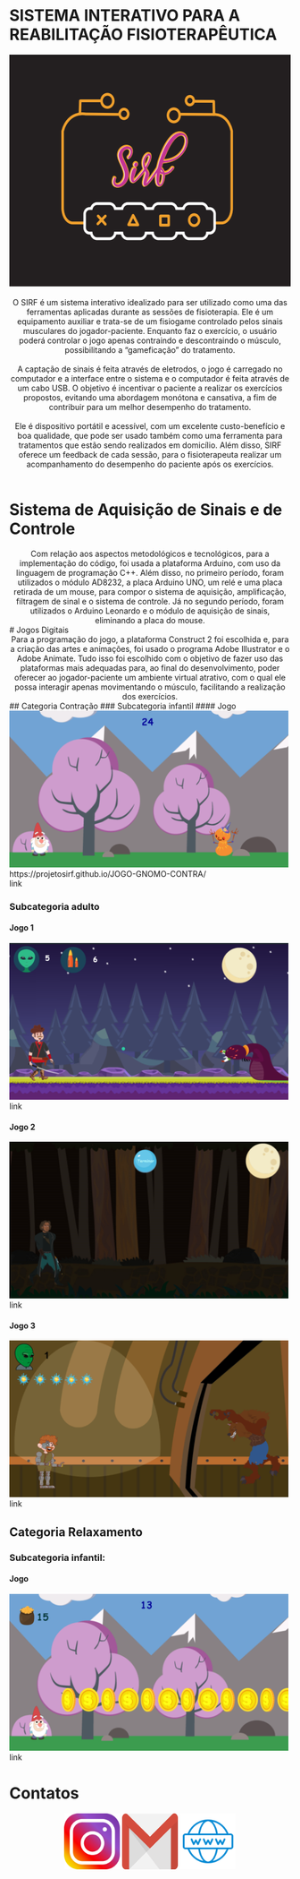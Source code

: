 
# SISTEMA INTERATIVO PARA A REABILITAÇÃO FISIOTERAPÊUTICA

<center>
<img src="LOGO.PNG" width="558" height="414"> 
</center>

<br>
<center>
O SIRF é um sistema interativo idealizado para ser utilizado como uma das ferramentas aplicadas durante as sessões de fisioterapia. Ele é um equipamento auxiliar e trata-se de um fisiogame controlado pelos sinais musculares do jogador-paciente. Enquanto faz o exercício, o usuário poderá controlar o jogo apenas contraindo e descontraindo o músculo, possibilitando a “gameficação” do tratamento.
<br>
  <br>
A captação de sinais é feita através de eletrodos, o jogo é carregado no computador e a interface entre o sistema e o computador é feita através de um cabo USB. O objetivo é incentivar o paciente a realizar os exercícios propostos, evitando uma abordagem monótona e cansativa, a fim de contribuir para um melhor desempenho do tratamento.
<br>
  <br>
Ele é dispositivo portátil e acessível, com um excelente custo-benefício e boa qualidade, que pode ser usado também como uma ferramenta para tratamentos que estão sendo realizados em domicílio. Além disso, SIRF oferece um feedback de cada sessão, para o fisioterapeuta realizar um acompanhamento do desempenho do paciente após os exercícios.
</center>
<br>

# Sistema de Aquisição de Sinais e de Controle
<center>
Com relação aos aspectos metodológicos e tecnológicos, para a implementação do código, foi usada a plataforma Arduino, com uso da linguagem de programação C++. Além disso, no primeiro período, foram utilizados o módulo AD8232, a placa Arduino UNO, um relé e uma placa retirada de um mouse, para compor o sistema de aquisição, amplificação, filtragem de sinal e o sistema de controle. Já no segundo período, foram utilizados o Arduino Leonardo e o módulo de aquisição de sinais, eliminando a placa do mouse. 
</center>
# Jogos Digitais
<center>
Para a programação do jogo, a plataforma Construct 2 foi escolhida e, para a criação das artes e animações, foi usado o programa Adobe Illustrator e o Adobe Animate. Tudo isso foi escolhido com o objetivo de fazer uso das plataformas mais adequadas para, ao final do desenvolvimento, poder oferecer ao jogador-paciente um ambiente virtual atrativo, com o qual ele possa interagir apenas movimentando o músculo, facilitando a realização dos exercícios.
</center>
## Categoria Contração
### Subcategoria infantil
#### Jogo
<img src="icon1.png" width="500" height="280"> 
https://projetosirf.github.io/JOGO-GNOMO-CONTRA/
<br>
link

### Subcategoria adulto
#### Jogo 1
<img src="icon3.png" width="500" height="280"> 
<br>
link

#### Jogo 2
<img src="2020-03-22 (4).png" width="500" height="280"> 
<br>
link

#### Jogo 3
<img src="icon4.png" width="500" height="280"> 
<br>
link

## Categoria Relaxamento

### Subcategoria infantil:
#### Jogo
<img src="icon2.png" width="500" height="280"> 
<br>
link

# Contatos
<center>
<a href="https://www.instagram.com/projetosirf" target="_blank">
<img title="INSTAGRAM" alt="NOME" src="i.png" width="100" height="100"/></a>
<a href="sirfgame10@gmail.com" target="_blank">
<img title="INSTAGRAM" alt="NOME" src="g.png" width="100" height="100"/></a>
<a href="https://www.facebook.com/maciel.araujo.3150" target="_blank">
<img title="FACEBOOK" alt="NOME" src="w.png" width="100" height="100"  /></a>
</center>
